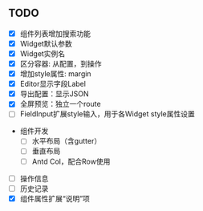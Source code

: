 ## TODO

- [x] 组件列表增加搜索功能
- [x] Widget默认参数
- [x] Widget实例名
- [x] 区分容器: 从配置，到操作
- [x] 增加style属性: margin
- [x] Editor显示字段Label
- [x] 导出配置：显示JSON
- [x] 全屏预览：独立一个route
- [ ] FieldInput扩展style输入，用于各Widget style属性设置
- 组件开发
    - [ ] 水平布局（含gutter）
    - [ ] 垂直布局
    - [ ] Antd Col，配合Row使用
- [ ] 操作信息
- [ ] 历史记录
- [x] 组件属性扩展“说明”项